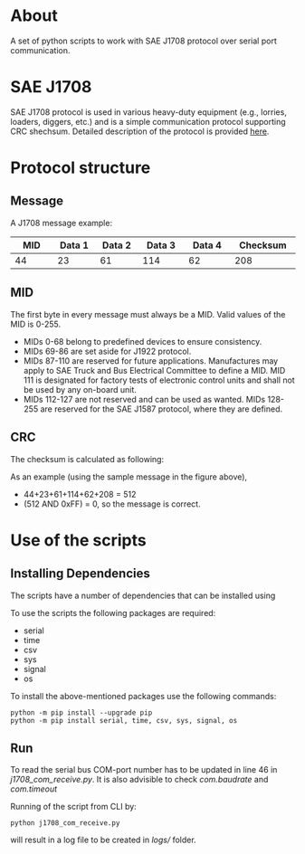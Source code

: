 # About

A set of python scripts to work with SAE J1708 protocol over serial port communication.

# SAE J1708

SAE J1708 protocol is used in various heavy-duty equipment (e.g., lorries, loaders, diggers, etc.) and is a simple communication protocol supporting CRC shechsum. 
Detailed description of the protocol is provided [here](https://www.kvaser.com/about-can/can-standards/j1708/).


# Protocol structure

## Message

A J1708 message example:

<table>
    <thead>
    <tr>
    <th width="12%">MID</th>
    <th width="12%">Data 1</th>
    <th width="12%">Data 2</th>
    <th width="13%">Data 3</th>
    <th width="13%">Data 4</th>
    <th width="13%">Checksum</th>
    </tr>
    </thead>
    <tbody>
    <tr>
    <td width="12%">44</td>
    <td width="12%">23</td>
    <td width="12%">61</td>
    <td width="13%">114</td>
    <td width="13%">62</td>
    <td width="13%">208</td>
    </tr>
    </tbody>
</table>

## MID

The first byte in every message must always be a MID. Valid values of the MID is 0-255.


* MIDs 0-68 belong to predefined devices to ensure consistency.
* MIDs 69-86 are set aside for J1922 protocol.
* MIDs 87-110 are reserved for future applications. Manufactures may apply to SAE Truck and Bus Electrical Committee to define a MID.
MID 111 is designated for factory tests of electronic control units and shall not be used by any on-board unit.
* MIDs 112-127 are not reserved and can be used as wanted.
MIDs 128-255 are reserved for the SAE J1587 protocol, where they are defined.

## CRC

The checksum is calculated as following:

As an example (using the sample message in the figure above),

* 44+23+61+114+62+208 = 512
* (512 AND 0xFF) = 0, so the message is correct.


# Use of the scripts
## Installing Dependencies
The scripts have a number of dependencies that can be installed using 

To use the scripts the following packages are required:

* serial
* time
* csv
* sys
* signal
* os

To install the above-mentioned packages use the following commands:

    python -m pip install --upgrade pip
    python -m pip install serial, time, csv, sys, signal, os


## Run

To read the serial bus COM-port number has to be updated in line 46 in _j1708_com_receive.py_. It is also advisible to check *_com.baudrate_* and *_com.timeout_*

Running of the script from CLI by:

    python j1708_com_receive.py

will result in a log file to be created in _logs/_ folder.

